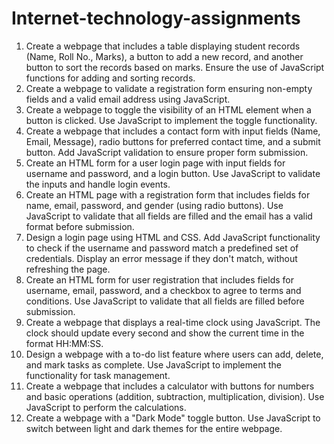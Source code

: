 # Internet-technology-assignments
1. Create a webpage that includes a table displaying student records (Name, Roll No., Marks), a 
button to add a new record, and another button to sort the records based on marks. Ensure the 
use of JavaScript functions for adding and sorting records. 
2. Create a webpage to validate a registration form ensuring non-empty fields and a valid email 
address using JavaScript. 
3. Create a webpage to toggle the visibility of an HTML element when a button is clicked. Use 
JavaScript to implement the toggle functionality. 
4. Create a webpage that includes a contact form with input fields (Name, Email, Message), radio 
buttons for preferred contact time, and a submit button. Add JavaScript validation to ensure 
proper form submission. 
5. Create an HTML form for a user login page with input fields for username and password, and 
a login button. Use JavaScript to validate the inputs and handle login events. 
6. Create an HTML page with a registration form that includes fields for name, email, password, 
and gender (using radio buttons). Use JavaScript to validate that all fields are filled and the 
email has a valid format before submission. 
7. Design a login page using HTML and CSS. Add JavaScript functionality to check if the 
username and password match a predefined set of credentials. Display an error message if they 
don't match, without refreshing the page. 
8. Create an HTML form for user registration that includes fields for username, email, password, 
and a checkbox to agree to terms and conditions. Use JavaScript to validate that all fields are 
filled before submission. 
9. Create a webpage that displays a real-time clock using JavaScript. The clock should update 
every second and show the current time in the format HH:MM:SS. 
10. Design a webpage with a to-do list feature where users can add, delete, and mark tasks as 
complete. Use JavaScript to implement the functionality for task management. 
11. Create a webpage that includes a calculator with buttons for numbers and basic operations 
(addition, subtraction, multiplication, division). Use JavaScript to perform the calculations. 
12. Create a webpage with a "Dark Mode" toggle button. Use JavaScript to switch between light 
and dark themes for the entire webpage.
